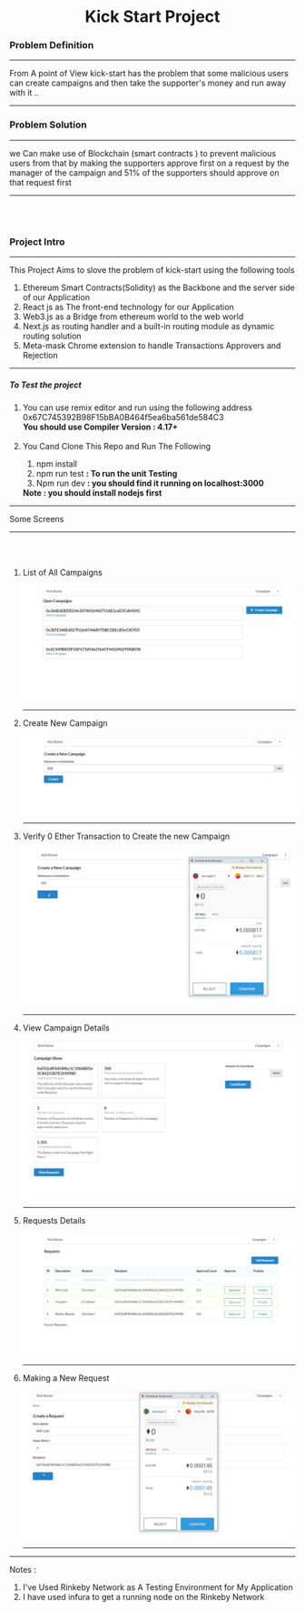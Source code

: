 <h1 style = "text-align:center;">Kick Start Project</h1>
<h3>Problem Definition</h3>
<hr>
<p>From A point of View kick-start has the problem that some malicious users can create campaigns and then take the supporter's money and run away with it ..</p>
<hr>
<h3>Problem Solution</h3>
<hr>
we Can make use of Blockchain (smart contracts ) to prevent malicious users from that by making the supporters approve first on a request by the manager of the campaign and 51% of the supporters should approve on that request first
<hr>
<br>
<br>
<h3>Project Intro</h3>
<hr>
This Project Aims to slove the problem of kick-start using the following tools 
<ol>
<li>Ethereum Smart Contracts(Solidity) as the Backbone and the server side of our Application</li>
<li>React js as The front-end technology for our Application</li>
<li>Web3.js as a Bridge from ethereum world to the web world</li>
<li>Next.js as routing handler and a built-in routing module as dynamic routing solution</li>
<li>Meta-mask Chrome extension to handle Transactions Approvers and Rejection</li>
</ol>

<hr>
<h5>To Test the project</h5>
<ol><li>You can use remix editor and run using the following address <br> 
0x67C745392B98F15bBA0B464f5ea6ba561de584C3
<br>
<b>You should use Compiler Version : 4.17+</b>
</li>
<br>
<li>You Cand Clone This Repo and Run The Following</li>
<ol><li>npm install</li>
<li>npm run test <b>: To run the unit Testing</b>
<li>Npm run dev <b>: you should find it running on localhost:3000</b></li></li>
</ol>
<b>Note : you should install nodejs first</b>
</ol>

<hr>
Some Screens
<br>
<hr>
<br>
<br>
<ol><li>
<p>List of All Campaigns</p><img src="https://github.com/AmrAlaaYassen/Kick-Start-Blockchain/blob/master/no1.JPG">
    <hr>
</li>
<li>
<p>Create New Campaign</p>
<img src="https://github.com/AmrAlaaYassen/Kick-Start-Blockchain/blob/master/no2.JPG"/><hr></li>

<li>
    <p>Verify 0 Ether Transaction to Create the new Campaign</p>
    <img src="https://github.com/AmrAlaaYassen/Kick-Start-Blockchain/blob/master/no3.JPG">
    <hr>
</li>

<li>
    <p>View Campaign Details</p>
    <img src="https://github.com/AmrAlaaYassen/Kick-Start-Blockchain/blob/master/no4.JPG">
    <hr>
</li>

<li>
    <p>Requests Details</p>
    <img src="https://github.com/AmrAlaaYassen/Kick-Start-Blockchain/blob/master/no6.JPG">
    <hr>
</li>

<li>
    <p>Making a New Request</p>
    <img src="https://github.com/AmrAlaaYassen/Kick-Start-Blockchain/blob/master/no5.JPG">
    <hr>
</li>
</ol>

<hr>

Notes :
<ol><li>
I've Used Rinkeby Network as  A Testing Environment for My Application</li>

<li>I have used infura to get a running node on the Rinkeby Network</li></ol>

